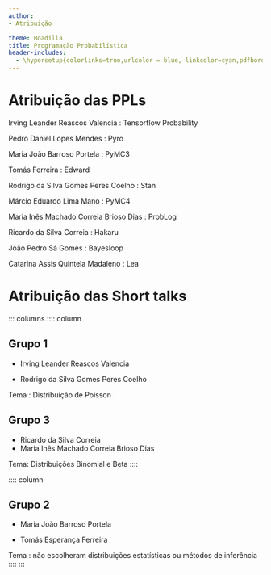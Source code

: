 ```yaml
---
author:
- Atribuição

theme: Boadilla
title: Programação Probabilística
header-includes:
  - \hypersetup{colorlinks=true,urlcolor = blue, linkcolor=cyan,pdfborderstyle={/S/U/W 1}}
---
```


# Atribuição das PPLs

Irving Leander Reascos Valencia
 : Tensorflow Probability

Pedro Daniel Lopes Mendes
 : Pyro
 
Maria João Barroso Portela
 : PyMC3
 
Tomás Ferreira
 : Edward
 
Rodrigo da Silva Gomes Peres Coelho
 : Stan
 
Márcio Eduardo Lima Mano
 : PyMC4
 
Maria Inês Machado Correia Brioso Dias
 : ProbLog
 
Ricardo da Silva Correia
 : Hakaru

João Pedro Sá Gomes
 : Bayesloop

Catarina Assis Quintela Madaleno
 : Lea

# Atribuição das Short talks
::: columns
:::: column
## Grupo 1
- Irving Leander Reascos Valencia

- Rodrigo da Silva Gomes Peres Coelho

Tema
 : Distribuição de Poisson

## Grupo 3
- Ricardo da Silva Correia
- Maria Inês Machado Correia Brioso Dias

Tema: Distribuições Binomial e Beta
::::

:::: column

## Grupo 2
- Maria João Barroso Portela

- Tomás Esperança Ferreira

Tema
 : não escolheram distribuições estatísticas ou métodos de inferência
::::
:::

